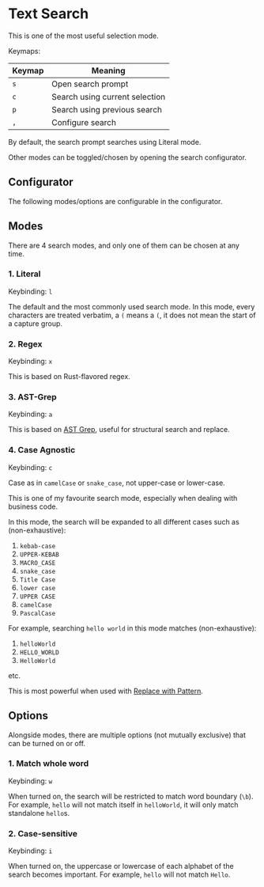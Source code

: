 # Text Search

This is one of the most useful selection mode.

Keymaps:

| Keymap | Meaning                        |
| ------ | ------------------------------ |
| `s`    | Open search prompt             |
| `c`    | Search using current selection |
| `p`    | Search using previous search   |
| `,`    | Configure search               |

By default, the search prompt searches using Literal mode.

Other modes can be toggled/chosen by opening the search configurator.

## Configurator

The following modes/options are configurable in the configurator.

## Modes

There are 4 search modes, and only one of them can be chosen at any time.

### 1. Literal

Keybinding: `l`

The default and the most commonly used search mode. In this mode, every
characters are treated verbatim, a `(` means a `(`, it does not mean the start
of a capture group.

### 2. Regex

Keybinding: `x`

This is based on Rust-flavored regex.

### 3. AST-Grep

Keybinding: `a`

This is based on [AST Grep](https://github.com/ast-grep/ast-grep), useful for structural search and replace.

### 4. Case Agnostic

Keybinding: `c`

Case as in `camelCase` or `snake_case`, not upper-case or lower-case.

This is one of my favourite search mode, especially when dealing with business code.

In this mode, the search will be expanded to all different cases such as (non-exhaustive):

1. `kebab-case`
2. `UPPER-KEBAB`
3. `MACRO_CASE`
4. `snake_case`
5. `Title Case`
6. `lower case`
7. `UPPER CASE`
8. `camelCase`
9. `PascalCase`

For example, searching `hello world` in this mode matches (non-exhaustive):

1. `helloWorld`
2. `HELLO_WORLD`
3. `HelloWorld`

etc.

This is most powerful when used with [Replace with Pattern](../../actions/index.md#replace-with-pattern).

## Options

Alongside modes, there are multiple options (not mutually exclusive) that can be turned on or off.

### 1. Match whole word

Keybinding: `w`

When turned on, the search will be restricted to match word boundary (`\b`). For example, `hello` will not match itself in `helloWorld`, it will only match standalone `hello`s.

### 2. Case-sensitive

Keybinding: `i`

When turned on, the uppercase or lowercase of each alphabet of the search becomes important. For example, `hello` will not match `Hello`.

